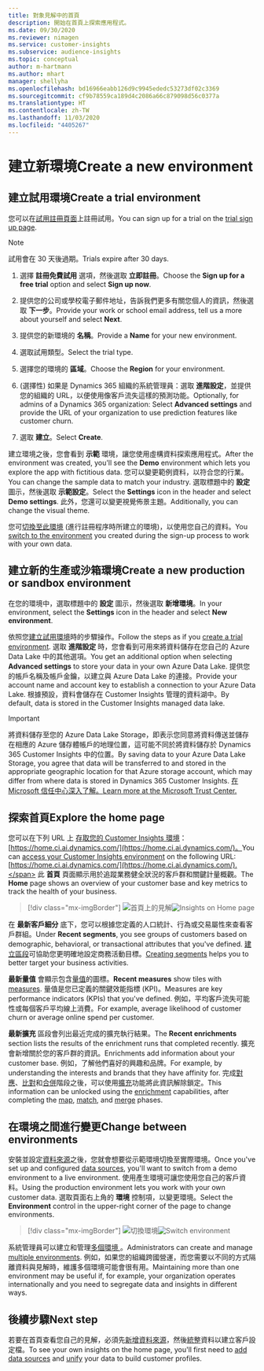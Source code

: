 ```yaml
---
title: 對象見解中的首頁
description: 開始在首頁上探索應用程式。
ms.date: 09/30/2020
ms.reviewer: nimagen
ms.service: customer-insights
ms.subservice: audience-insights
ms.topic: conceptual
author: m-hartmann
ms.author: mhart
manager: shellyha
ms.openlocfilehash: bd16966eabb126d9c9945ededc53273df02c3369
ms.sourcegitcommit: cf9b78559ca189d4c2086a66c879098d56c0377a
ms.translationtype: HT
ms.contentlocale: zh-TW
ms.lasthandoff: 11/03/2020
ms.locfileid: "4405267"
---
```

# <a name="create-a-new-environment"></a><span data-ttu-id="de50e-103">建立新環境</span><span class="sxs-lookup"><span data-stu-id="de50e-103">Create a new environment</span></span>

## <a name="create-a-trial-environment"></a><span data-ttu-id="de50e-104">建立試用環境</span><span class="sxs-lookup"><span data-stu-id="de50e-104">Create a trial environment</span></span>

<span data-ttu-id="de50e-105">您可以在[試用註冊頁面](https://dynamics.microsoft.com/get-started/free-trial/?appname=customerinsights)上註冊試用。</span><span class="sxs-lookup"><span data-stu-id="de50e-105">You can sign up for a trial on the [trial sign up page](https://dynamics.microsoft.com/get-started/free-trial/?appname=customerinsights).</span></span> 

> [!NOTE]
> <span data-ttu-id="de50e-106">試用會在 30 天後過期。</span><span class="sxs-lookup"><span data-stu-id="de50e-106">Trials expire after 30 days.</span></span>

1. <span data-ttu-id="de50e-107">選擇 **註冊免費試用** 選項，然後選取 **立即註冊**。</span><span class="sxs-lookup"><span data-stu-id="de50e-107">Choose the **Sign up for a free trial** option and select **Sign up now**.</span></span>

1. <span data-ttu-id="de50e-108">提供您的公司或學校電子郵件地址，告訴我們更多有關您個人的資訊，然後選取 **下一步**。</span><span class="sxs-lookup"><span data-stu-id="de50e-108">Provide your work or school email address, tell us a more about yourself and select **Next**.</span></span>

1. <span data-ttu-id="de50e-109">提供您的新環境的 **名稱**。</span><span class="sxs-lookup"><span data-stu-id="de50e-109">Provide a **Name** for your new environment.</span></span> 

1. <span data-ttu-id="de50e-110">選取試用類型。</span><span class="sxs-lookup"><span data-stu-id="de50e-110">Select the trial type.</span></span>

1. <span data-ttu-id="de50e-111">選擇您的環境的 **區域**。</span><span class="sxs-lookup"><span data-stu-id="de50e-111">Choose the **Region** for your environment.</span></span>

1. <span data-ttu-id="de50e-112">(選擇性) 如果是 Dynamics 365 組織的系統管理員：選取 **進階設定**，並提供您的組織的 URL，以便使用像客戶流失這樣的預測功能。</span><span class="sxs-lookup"><span data-stu-id="de50e-112">Optionally, for admins of a Dynamics 365 organization: Select **Advanced settings** and provide the URL of your organization to use prediction features like customer churn.</span></span>

1. <span data-ttu-id="de50e-113">選取 **建立**。</span><span class="sxs-lookup"><span data-stu-id="de50e-113">Select **Create**.</span></span> 

<span data-ttu-id="de50e-114">建立環境之後，您會看到 **示範** 環境，讓您使用虛構資料探索應用程式。</span><span class="sxs-lookup"><span data-stu-id="de50e-114">After the environment was created, you'll see the **Demo** environment which lets you explore the app with fictitious data.</span></span> <span data-ttu-id="de50e-115">您可以變更範例資料，以符合您的行業。</span><span class="sxs-lookup"><span data-stu-id="de50e-115">You can change the sample data to match your industry.</span></span> <span data-ttu-id="de50e-116">選取標題中的 **設定** 圖示，然後選取 **示範設定**。</span><span class="sxs-lookup"><span data-stu-id="de50e-116">Select the **Settings** icon in the header and select **Demo settings**.</span></span> <span data-ttu-id="de50e-117">此外，您還可以變更視覺佈景主題。</span><span class="sxs-lookup"><span data-stu-id="de50e-117">Additionally, you can change the visual theme.</span></span> 

<span data-ttu-id="de50e-118">您可[切換至此環境](#change-between-environments) (進行註冊程序時所建立的環境)，以使用您自己的資料。</span><span class="sxs-lookup"><span data-stu-id="de50e-118">You [switch to the environment](#change-between-environments) you created during the sign-up process to work with your own data.</span></span>

## <a name="create-a-new-production-or-sandbox-environment"></a><span data-ttu-id="de50e-119">建立新的生產或沙箱環境</span><span class="sxs-lookup"><span data-stu-id="de50e-119">Create a new production or sandbox environment</span></span>

<span data-ttu-id="de50e-120">在您的環境中，選取標題中的 **設定** 圖示，然後選取 **新增環境**。</span><span class="sxs-lookup"><span data-stu-id="de50e-120">In your environment, select the **Settings** icon in the header and select **New environment**.</span></span>

<span data-ttu-id="de50e-121">依照您[建立試用環境](#create-a-trial-environment)時的步驟操作。</span><span class="sxs-lookup"><span data-stu-id="de50e-121">Follow the steps as if you [create a trial environment](#create-a-trial-environment).</span></span> <span data-ttu-id="de50e-122">選取 **進階設定** 時，您會看到可用來將資料儲存在您自己的 Azure Data Lake 中的其他選項。</span><span class="sxs-lookup"><span data-stu-id="de50e-122">You get an additional option when selecting **Advanced settings** to store your data in your own Azure Data Lake.</span></span> <span data-ttu-id="de50e-123">提供您的帳戶名稱及帳戶金鑰，以建立與 Azure Data Lake 的連接。</span><span class="sxs-lookup"><span data-stu-id="de50e-123">Provide your account name and account key to establish a connection to your Azure Data Lake.</span></span> <span data-ttu-id="de50e-124">根據預設，資料會儲存在 Customer Insights 管理的資料湖中。</span><span class="sxs-lookup"><span data-stu-id="de50e-124">By default, data is stored in the Customer Insights managed data lake.</span></span>

> [!IMPORTANT]
> <span data-ttu-id="de50e-125">將資料儲存至您的 Azure Data Lake Storage，即表示您同意將資料傳送並儲存在相應的 Azure 儲存體帳戶的地理位置，這可能不同於將資料儲存於 Dynamics 365 Customer Insights 中的位置。</span><span class="sxs-lookup"><span data-stu-id="de50e-125">By saving data to your Azure Data Lake Storage, you agree that data will be transferred to and stored in the appropriate geographic location for that Azure storage account, which may differ from where data is stored in Dynamics 365 Customer Insights.</span></span> [<span data-ttu-id="de50e-126">在 Microsoft 信任中心深入了解。</span><span class="sxs-lookup"><span data-stu-id="de50e-126">Learn more at the Microsoft Trust Center.</span></span>](https://www.microsoft.com/trust-center)

## <a name="explore-the-home-page"></a><span data-ttu-id="de50e-127">探索首頁</span><span class="sxs-lookup"><span data-stu-id="de50e-127">Explore the home page</span></span>

<span data-ttu-id="de50e-128">您可以在下列 URL 上 [存取您的 Customer Insights 環境](https://home.ci.ai.dynamics.com/)：[https://home.ci.ai.dynamics.com/](https://home.ci.ai.dynamics.com/)。</span><span class="sxs-lookup"><span data-stu-id="de50e-128">You can [access your Customer Insights environment](https://home.ci.ai.dynamics.com/) on the following URL: [https://home.ci.ai.dynamics.com/](https://home.ci.ai.dynamics.com/).</span></span>
<span data-ttu-id="de50e-129">此 **首頁** 頁面顯示用於追蹤業務健全狀況的客戶群和關鍵計量概觀。</span><span class="sxs-lookup"><span data-stu-id="de50e-129">The **Home** page shows an overview of your customer base and key metrics to track the health of your business.</span></span>

> [!div class="mx-imgBorder"] 
> <span data-ttu-id="de50e-130">![首頁上的見解](media/home-page-insights.png "首頁上的見解")</span><span class="sxs-lookup"><span data-stu-id="de50e-130">![Insights on Home page](media/home-page-insights.png "Insights on Home page")</span></span>

<span data-ttu-id="de50e-131">在 **最新客戶細分** 底下，您可以根據您定義的人口統計、行為或交易屬性來查看客戶群組。</span><span class="sxs-lookup"><span data-stu-id="de50e-131">Under **Recent segments**, you see groups of customers based on demographic, behavioral, or transactional attributes that you've defined.</span></span> <span data-ttu-id="de50e-132">[建立區段](segments.md)可協助您更明確地設定商務活動目標。</span><span class="sxs-lookup"><span data-stu-id="de50e-132">[Creating segments](segments.md) helps you to better target your business activities.</span></span>

<span data-ttu-id="de50e-133">**最新量值** 會顯示包含[量值](measures.md)的圖標。</span><span class="sxs-lookup"><span data-stu-id="de50e-133">**Recent measures** show tiles with [measures](measures.md).</span></span> <span data-ttu-id="de50e-134">量值是您已定義的關鍵效能指標 (KPI)。</span><span class="sxs-lookup"><span data-stu-id="de50e-134">Measures are key performance indicators (KPIs) that you've defined.</span></span> <span data-ttu-id="de50e-135">例如，平均客戶流失可能性或每個客戶平均線上消費。</span><span class="sxs-lookup"><span data-stu-id="de50e-135">For example, average likelihood of customer churn or average online spend per customer.</span></span>

<span data-ttu-id="de50e-136">**最新擴充** 區段會列出最近完成的擴充執行結果。</span><span class="sxs-lookup"><span data-stu-id="de50e-136">The **Recent enrichments** section lists the results of the enrichment runs that completed recently.</span></span> <span data-ttu-id="de50e-137">擴充會新增關於您的客戶群的資訊。</span><span class="sxs-lookup"><span data-stu-id="de50e-137">Enrichments add information about your customer base.</span></span> <span data-ttu-id="de50e-138">例如，了解他們喜好的興趣和品牌。</span><span class="sxs-lookup"><span data-stu-id="de50e-138">For example, by understanding the interests and brands that they have affinity for.</span></span> <span data-ttu-id="de50e-139">完成[對應](map-entities.md)、[比對](match-entities.md)和[合併](merge-entities.md)階段之後，可以使用[擴充](enrichment-microsoft-graph.md)功能將此資訊解除鎖定。</span><span class="sxs-lookup"><span data-stu-id="de50e-139">This information can be unlocked using the [enrichment](enrichment-microsoft-graph.md) capabilities, after completing the [map](map-entities.md), [match](match-entities.md), and [merge](merge-entities.md) phases.</span></span>

## <a name="change-between-environments"></a><span data-ttu-id="de50e-140">在環境之間進行變更</span><span class="sxs-lookup"><span data-stu-id="de50e-140">Change between environments</span></span>

<span data-ttu-id="de50e-141">安裝並設定[資料來源](data-sources.md)之後，您就會想要從示範環境切換至實際環境。</span><span class="sxs-lookup"><span data-stu-id="de50e-141">Once you've set up and configured [data sources](data-sources.md), you'll want to switch from a demo environment to a live environment.</span></span> <span data-ttu-id="de50e-142">使用產生環境可讓您使用您自己的客戶資料。</span><span class="sxs-lookup"><span data-stu-id="de50e-142">Using the production environment lets you work with your own customer data.</span></span> <span data-ttu-id="de50e-143">選取頁面右上角的 **環境** 控制項，以變更環境。</span><span class="sxs-lookup"><span data-stu-id="de50e-143">Select the **Environment** control in the upper-right corner of the page to change environments.</span></span>

> [!div class="mx-imgBorder"] 
> <span data-ttu-id="de50e-144">![切換環境](media/home-page-environment-switcher.png "切換環境")</span><span class="sxs-lookup"><span data-stu-id="de50e-144">![Switch environment](media/home-page-environment-switcher.png "Switch environment")</span></span>

<span data-ttu-id="de50e-145">系統管理員可以建立和管理[多個環境 ](manage-environments.md)。</span><span class="sxs-lookup"><span data-stu-id="de50e-145">Administrators can create and manage [multiple environments](manage-environments.md).</span></span> <span data-ttu-id="de50e-146">例如，如果您的組織跨國營運，而您需要以不同的方式隔離資料與見解時，維護多個環境可能會很有用。</span><span class="sxs-lookup"><span data-stu-id="de50e-146">Maintaining more than one environment may be useful if, for example, your organization operates internationally and you need to segregate data and insights in different ways.</span></span>

## <a name="next-step"></a><span data-ttu-id="de50e-147">後續步驟</span><span class="sxs-lookup"><span data-stu-id="de50e-147">Next step</span></span>

<span data-ttu-id="de50e-148">若要在首頁查看您自己的見解，必須先[新增資料來源](data-sources.md)，然後[統整](data-unification.md)資料以建立客戶設定檔。</span><span class="sxs-lookup"><span data-stu-id="de50e-148">To see your own insights on the home page, you'll first need to [add data sources](data-sources.md) and [unify](data-unification.md) your data to build customer profiles.</span></span>
